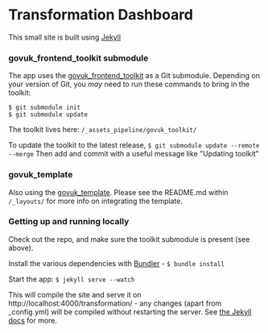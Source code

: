 Transformation Dashboard
========================

This small site is built using [Jekyll](http://jekyllrb.com/)

### govuk_frontend_toolkit submodule

The app uses the [govuk_frontend_toolkit](https://github.com/alphagov/govuk_frontend_toolkit) as a Git submodule. Depending on your version of Git, you *may* need to run these commands to bring in the toolkit:

```
$ git submodule init
$ git submodule update
```

The toolkit lives here: ```/_assets_pipeline/govuk_toolkit/```

To update the toolkit to the latest release, ```$ git submodule update --remote --merge```
Then add and commit with a useful message like "Updating toolkit"

### govuk_template

Also using the [govuk_template](https://github.com/alphagov/govuk_template). Please see the README.md within ```/_layouts/``` for more info on integrating the template.

### Getting up and running locally

Check out the repo, and make sure the toolkit submodule is present (see above).

Install the various dependencies with [Bundler](http://bundler.io) - ```$ bundle install```

Start the app: ```$ jekyll serve --watch```

This will compile the site and serve it on http://localhost:4000/transformation/ - any changes (apart from _config.yml) will be compiled without restarting the server. See [the Jekyll docs](http://jekyllrb.com/docs/home/) for more.